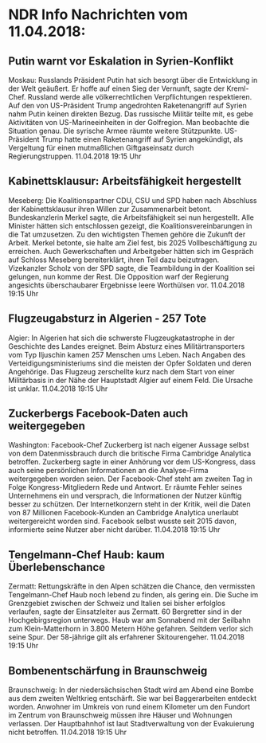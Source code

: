 # NDR Info Nachrichten vom 11.04.2018:


## Putin warnt vor Eskalation in Syrien-Konflikt
Moskau: Russlands Präsident Putin hat sich besorgt über die Entwicklung in der Welt geäußert. Er hoffe auf einen Sieg der Vernunft, sagte der Kreml-Chef. Russland werde alle völkerrechtlichen Verpflichtungen respektieren. Auf den von US-Präsident Trump angedrohten Raketenangriff auf Syrien nahm Putin keinen direkten Bezug. Das russische Militär teilte mit, es gebe Aktivitäten von US-Marineeinheiten in der Golfregion. Man beobachte die Situation genau. Die syrische Armee räumte weitere Stützpunkte. US-Präsident Trump hatte einen Raketenangriff auf Syrien angekündigt, als Vergeltung für einen mutmaßlichen Giftgaseinsatz durch Regierungstruppen. 11.04.2018 19:15 Uhr 

## Kabinettsklausur: Arbeitsfähigkeit hergestellt
Meseberg: 	Die Koalitionspartner CDU, CSU und SPD haben nach Abschluss der Kabinettsklausur ihren Willen zur Zusammenarbeit betont. Bundeskanzlerin Merkel sagte, die Arbeitsfähigkeit sei nun hergestellt. Alle Minister hätten sich entschlossen gezeigt, die Koalitionsvereinbarungen in die Tat umzusetzen. Zu den wichtigsten Themen gehöre die Zukunft der Arbeit. Merkel betonte, sie halte am Ziel fest, bis 2025 Vollbeschäftigung zu erreichen. Auch Gewerkschaften und Arbeitgeber hätten sich im Gespräch auf Schloss Meseberg bereiterklärt, ihren Teil dazu beizutragen. Vizekanzler Scholz von der SPD sagte, die Teambildung in der Koalition sei gelungen, nun komme der Rest. Die Opposition warf der Regierung angesichts überschaubarer Ergebnisse leere Worthülsen vor. 11.04.2018 19:15 Uhr 

## Flugzeugabsturz in Algerien - 257 Tote
Algier:	In Algerien hat sich die schwerste Flugzeugkatastrophe in der Geschichte des Landes ereignet. Beim Absturz eines Militärtransporters vom Typ Iljuschin kamen 257 Menschen ums Leben. Nach Angaben des Verteidigungsministeriums sind die meisten der Opfer Soldaten und deren Angehörige. Das Flugzeug zerschellte kurz nach dem Start von einer Militärbasis in der Nähe der Hauptstadt Algier auf einem Feld. Die Ursache ist unklar. 11.04.2018 19:15 Uhr 

## Zuckerbergs Facebook-Daten auch weitergegeben
Washington: Facebook-Chef Zuckerberg ist nach eigener Aussage selbst von dem Datenmissbrauch durch die britische Firma Cambridge Analytica betroffen. Zuckerberg sagte in einer Anhörung vor dem US-Kongress, dass auch seine persönlichen Informationen an die Analyse-Firma weitergegeben worden seien. Der Facebook-Chef steht am zweiten Tag in Folge Kongress-Mitgliedern Rede und Antwort. Er räumte Fehler seines Unternehmens ein und versprach, die Informationen der Nutzer künftig besser zu schützen. Der Internetkonzern steht in der Kritik, weil die Daten von 87 Millionen Facebook-Kunden an Cambridge Analytica unerlaubt weitergereicht worden sind. Facebook selbst wusste seit 2015 davon, informierte seine Nutzer aber nicht darüber. 11.04.2018 19:15 Uhr 

## Tengelmann-Chef Haub: kaum Überlebenschance
Zermatt:		Rettungskräfte in den Alpen schätzen die Chance, den vermissten Tengelmann-Chef Haub noch lebend zu finden, als gering ein. Die Suche im Grenzgebiet zwischen der Schweiz und Italien sei bisher erfolglos verlaufen, sagte der Einsatzleiter aus Zermatt. 60 Bergretter sind in der Hochgebirgsregion unterwegs. Haub war am Sonnabend mit der Seilbahn zum Klein-Matterhorn in 3.800 Metern Höhe gefahren. Seitdem verlor sich seine Spur. Der 58-jährige gilt als erfahrener Skitourengeher. 11.04.2018 19:15 Uhr 

## Bombenentschärfung in Braunschweig
Braunschweig: In der niedersächsischen Stadt wird am Abend eine Bombe aus dem zweiten Weltkrieg entschärft. Sie war bei Baggerarbeiten entdeckt worden. Anwohner im Umkreis von rund einem Kilometer um den Fundort im Zentrum von Braunschweig müssen ihre Häuser und Wohnungen verlassen. Der Hauptbahnhof ist laut Stadtverwaltung von der Evakuierung nicht betroffen. 11.04.2018 19:15 Uhr 
